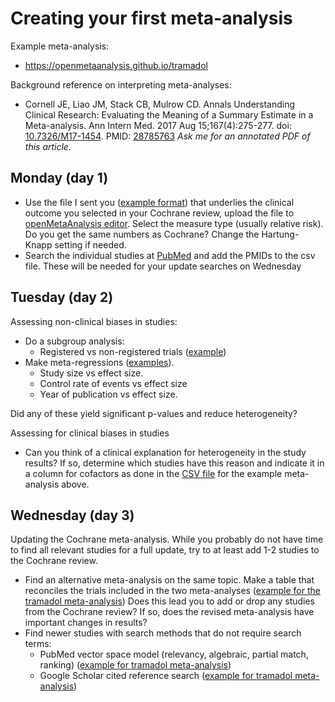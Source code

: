 # Creating your first meta-analysis

Example meta-analysis:
* https://openmetaanalysis.github.io/tramadol

Background reference on interpreting meta-analyses:
* Cornell JE, Liao JM, Stack CB, Mulrow CD. Annals Understanding Clinical Research: Evaluating the Meaning of a Summary Estimate in a Meta-analysis. Ann Intern Med. 2017 Aug 15;167(4):275-277. doi: [10.7326/M17-1454](https://doi.org/10.7326/M17-1454). PMID: [28785763](https://pubmed.gov/28785763) _Ask me for an annotated PDF of this article._

## Monday (day 1)
* Use the file I sent you ([example format](data/all-studies.csv)) that underlies the clinical outcome you selected in your Cochrane review, upload the file to [openMetaAnalysis editor](https://openmetaanalysis.ocpu.io/home/www/editor.html). Select the measure type (usually relative risk). Do you get the same numbers as Cochrane? Change the Hartung-Knapp setting if needed.
* Search the individual studies at [PubMed](https://pubmed.gov) and add the PMIDs to the csv file. These will be needed for your update searches on Wednesday

## Tuesday (day 2)
Assessing non-clinical biases in studies:
* Do a subgroup analysis:
  * Registered vs non-registered trials ([example](https://github.com/openMetaAnalysis/back-pain-chronic-treatment-with-tramadol/blob/master/files/forest-plots/Outcome-Primary.png))
* Make meta-regressions ([examples](https://github.com/openMetaAnalysis/Early-goal-directed-therapy-for-septic-shock/blob/master/files/metaregression/All%20factors.png)).
  * Study size vs effect size.
  * Control rate of events vs effect size 
  * Year of publication vs effect size.

Did any of these yield significant p-values and reduce heterogeneity?

Assessing for clinical biases in studies
* Can you think of a clinical explanation for heterogeneity in the study results? If so, determine which studies have this reason and indicate it in a column for cofactors as done in the [CSV file](https://github.com/openMetaAnalysis/back-pain-chronic-treatment-with-tramadol/tree/master/files/data) for the example meta-analysis above.

## Wednesday (day 3)
Updating the Cochrane meta-analysis. While you probably do not have time to find all relevant studies for a full update, try to at least add 1-2 studies to the Cochrane review.
* Find an alternative meta-analysis on the same topic. Make a table that reconciles the trials included in the two meta-analyses ([example for the tramadol meta-analysis](https://github.com/openMetaAnalysis/back-pain-chronic-treatment-with-tramadol/tree/master/files/reconciliation-tables)) Does this lead you to add or drop any studies from the Cochrane review? If so, does the revised meta-analysis have important changes in results?
* Find newer studies with search methods that do not require search terms:
  * PubMed vector space model (relevancy, algebraic, partial match, ranking) ([example for tramadol meta-analysis](https://github.com/openMetaAnalysis/back-pain-chronic-treatment-with-tramadol/blob/master/files/searching/evidence-search.md))
  * Google Scholar cited reference search ([example for tramadol meta-analysis](https://github.com/openMetaAnalysis/back-pain-chronic-treatment-with-tramadol/blob/master/files/searching/evidence-search.md))
